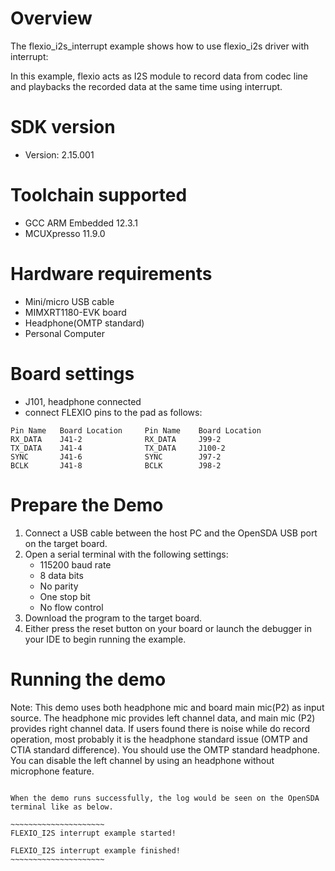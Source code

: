 Overview
========
The flexio_i2s_interrupt example shows how to use flexio_i2s driver with interrupt:

In this example, flexio acts as I2S module to record data from codec line and playbacks the recorded data at the same time using interrupt.

SDK version
===========
- Version: 2.15.001

Toolchain supported
===================
- GCC ARM Embedded  12.3.1
- MCUXpresso  11.9.0

Hardware requirements
=====================
- Mini/micro USB cable
- MIMXRT1180-EVK board
- Headphone(OMTP standard)
- Personal Computer

Board settings
==============
- J101, headphone connected
- connect FLEXIO pins to the pad as follows:
~~~~~~~~~~~~~~~~~~~~~~~~~~~~~~~~~~~~~~~~~~~~~~~~~~~~~~
Pin Name   Board Location     Pin Name    Board Location
RX_DATA    J41-2              RX_DATA     J99-2
TX_DATA    J41-4              TX_DATA     J100-2
SYNC       J41-6              SYNC        J97-2
BCLK       J41-8              BCLK        J98-2
~~~~~~~~~~~~~~~~~~~~~~~~~~~~~~~~~~~~~~~~~~~~~~~~~~~~~~

Prepare the Demo
================
1.  Connect a USB cable between the host PC and the OpenSDA USB port on the target board.
2.  Open a serial terminal with the following settings:
    - 115200 baud rate
    - 8 data bits
    - No parity
    - One stop bit
    - No flow control
3.  Download the program to the target board.
4.  Either press the reset button on your board or launch the debugger in your IDE to begin running the example.

Running the demo
================

Note: This demo uses both headphone mic and board main mic(P2) as input source. The headphone mic provides left
channel data, and main mic (P2) provides right channel data. If users found there is noise while do record operation,
most probably it is the headphone standard issue (OMTP and CTIA standard difference). You should use the OMTP
standard headphone. You can disable the left channel by using an headphone without microphone feature.

~~~~~~~~~~~~~~~~~~~~~~~~~~~~~~~~~~~~~~~~~~~~~~~~~~~~~~~~~~~~~~~~~~~~~~~

When the demo runs successfully, the log would be seen on the OpenSDA terminal like as below.

~~~~~~~~~~~~~~~~~~~~~
FLEXIO_I2S interrupt example started!

FLEXIO_I2S interrupt example finished!
~~~~~~~~~~~~~~~~~~~~~
